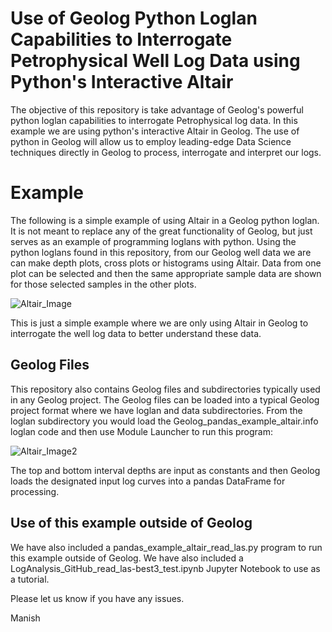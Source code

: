 # Use of Geolog Python Loglan Capabilities to Interrogate Petrophysical Well Log Data using Python's Interactive Altair
The objective of this repository is take advantage of Geolog's powerful python loglan capabilities to interrogate Petrophysical log data. In this example we are using python's interactive Altair in Geolog. The use of python in Geolog will allow us to employ leading-edge Data Science techniques directly in Geolog to process, interrogate and interpret our logs.

# Example 
The following is a simple example of using Altair in a Geolog python loglan. It is not meant to replace any of the great functionality of Geolog, but just serves as an example of programming loglans with python. Using the python loglans found in this repository, from our Geolog well data we are can make depth plots, cross plots or histograms using Altair. Data from one plot can be selected and then the same appropriate sample data are shown for those selected samples in the other plots. 

![Altair_Image](log_analysis_geolog20_ver2.gif)

This is just a simple example where we are only using Altair in Geolog to interrogate the well log data to better understand these data. 


## Geolog Files
This repository also contains Geolog files and subdirectories typically used in any Geolog project. The Geolog files can be loaded into a typical Geolog project format where we have loglan and data subdirectories. From the loglan subdirectory you would load the Geolog_pandas_example_altair.info loglan code and then use Module Launcher to run this program:

![Altair_Image2](Geolog_python_loglan.png)

The top and bottom interval depths are input as constants and then Geolog loads the designated input log curves into a pandas DataFrame for processing.

## Use of this example outside of Geolog
We have also included a pandas_example_altair_read_las.py program to run this example outside of Geolog. We have also included a LogAnalysis_GitHub_read_las-best3_test.ipynb Jupyter Notebook to use as a tutorial.

Please let us know if you have any issues. 



Manish


